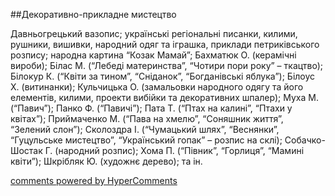 <div id="hypercomments_widget" class="js-hypercomments-widget invisible"></div>

##Декоративно-прикладне мистецтво

Давньогрецький вазопис; українські регіональні писанки, килими, рушники, вишивки, народний одяг та іграшка, приклади петриківського розпису; народна картина “Козак Мамай”; Бахматюк О. (керамічні вироби); Білас М. (“Лебеді материнства”, “Чотири пори року” – ткацтво); Білокур К. (“Квіти за тином”, “Сніданок”, “Богданівські яблука”); Білоус Х. (витинанки); Кульчицька О. (замальовки народного одягу та його елементів, килими, проекти вибійки та декоративних шпалер); Муха М. (“Павич”); Панко Ф. (“Павичі”); Пата Т. (“Птах на калині”, “Птахи у квітах”); Приймаченко М. (“Пава на хмелю”, “Соняшник життя”,  “Зелений слон”); Сколоздра І. (“Чумацький шлях”, “Веснянки”, “Гуцульське мистецтво”, “Український гопак” – розпис на склі); Собачко-Шостак Г. (народний розпис); Хома П. (“Півник”, “Горлиця”, “Мамині квіти”); Шкрібляк Ю. (художнє дерево); та ін.

<div class="js-hypercomments-container">
    <a href="http://hypercomments.com" class="hc-link" title="comments widget">comments powered by HyperComments</a>
</div>